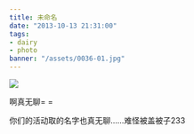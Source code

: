 ```yaml
---
title: 未命名
date: "2013-10-13 21:31:00"
tags:
- dairy
- photo
banner: "/assets/0036-01.jpg"
---
```


![](/assets/0036-01.jpg)

啊真无聊= =

你们的活动取的名字也真无聊……难怪被盖被子233